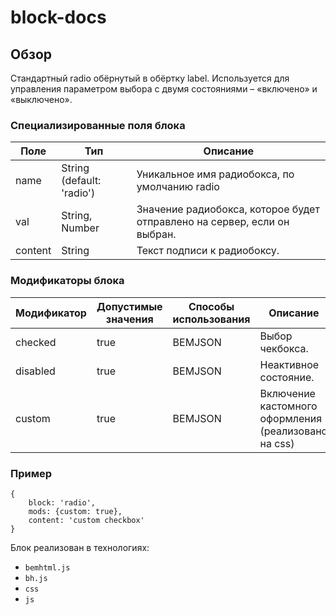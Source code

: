 # block-docs

## Обзор
Стандартный radio обёрнутый в обёртку label.
Используется для управления параметром выбора с двумя состояниями – «включено» и «выключено». 

### Специализированные поля блока

| Поле | Тип | Описание |
| ---- | --- | -------- |
| name | String (default: 'radio')| Уникальное имя радиобокса, по умолчанию radio|
| val | String, Number | Значение радиобокса, которое будет отправлено на сервер, если он выбран. |
| content | String | Текст подписи к радиобоксу. |


### Модификаторы блока

| Модификатор | Допустимые значения | Способы использования | Описание |
| ----------- | ------------------- | -------------------- | -------- |
| checked | true | BEMJSON | Выбор чекбокса. |
| disabled | true | BEMJSON | Неактивное состояние. |
| custom | true | BEMJSON | Включение кастомного оформления (реализовано на css) |

### Пример
```
{
    block: 'radio',
    mods: {custom: true},
    content: 'custom checkbox'
}
```

Блок реализован в технологиях:

* `bemhtml.js`
* `bh.js`
* `css`
* `js`

